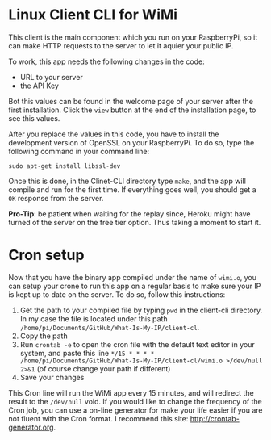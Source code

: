# Linux Client CLI for WiMi

This client is the main component which you run on your RaspberryPi, so it can make HTTP requests to the server to let it aquier your public IP.

To work, this app needs the following changes in the code:

- URL to your server
- the API Key

Bot this values can be found in the welcome page of your server after the first installation. Click the `view` button at the end of the installation page, to see this values.

After you replace the values in this code, you have to install the development version of OpenSSL on your RaspberryPi. To do so, type the following command in your command line:

`sudo apt-get install libssl-dev`

Once this is done, in the Clinet-CLI directory type `make`, and the app will compile and run for the first time. If everything goes well, you should get a `OK` response from the server.

**Pro-Tip**: be patient when waiting for the replay since, Heroku might have turned of the server on the free tier option. Thus taking a moment to start it.

# Cron setup

Now that you have the binary app compiled under the name of `wimi.o`, you can setup your crone to run this app on a regular basis to make sure your IP is kept up to date on the server. To do so, follow this instructions:

1. Get the path to your compiled file by typing `pwd` in the client-cli directory. In my case the file is located under this path `/home/pi/Documents/GitHub/What-Is-My-IP/client-cl`.
1. Copy the path
1. Run `crontab -e` to open the cron file with the default text editor in your system, and paste this line `*/15 * * * * /home/pi/Documents/GitHub/What-Is-My-IP/client-cl/wimi.o >/dev/null 2>&1` (of course change your path if different)
1. Save your changes

This Cron line will run the WiMi app every 15 minutes, and will redirect the result to the `/dev/null` void. If you would like to change the frequency of the Cron job, you can use a on-line generator for make your life easier if you are not fluent with the Cron format. I recommend this site: http://crontab-generator.org.
